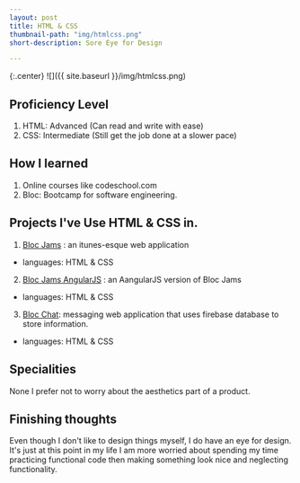 ```yaml
---
layout: post
title: HTML & CSS
thumbnail-path: "img/htmlcss.png"
short-description: Sore Eye for Design

---
```


{:.center}
![]({{ site.baseurl }}/img/htmlcss.png)

## Proficiency Level

1. HTML: Advanced (Can read and write with ease)
2. CSS: Intermediate (Still get the job done at a slower pace)

## How I learned

1. Online courses like codeschool.com
2. Bloc: Bootcamp for software engineering.

## Projects I've Use HTML & CSS in.

1. [Bloc Jams](https://wolffles.github.io/bloc-jams/) : an itunes-esque web application
 - languages: HTML & CSS
 2. [Bloc Jams AngularJS](https://github.com/wolffles/bloc-jams-angular) : an AangularJS version of Bloc Jams
 - languages: HTML & CSS
 3. [Bloc Chat](https://github.com/wolffles/bloc-chat): messaging web application that uses firebase database to store information.
  - languages: HTML & CSS

## Specialities

None I prefer not to worry about the aesthetics part of a product.

## Finishing thoughts

Even though I don't like to design things myself, I do have an eye for design. It's just at this point in my life I am more worried about spending my time practicing functional code then making something look nice and neglecting functionality.

